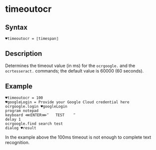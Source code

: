 # timeoutocr

## Syntax

```G1ANT
♥timeoutocr = ⟦timespan⟧
```

## Description

Determines the timeout value (in ms) for the `ocrgoogle.` and the `ocrtesseract.` commands; the default value is 60000 (60 seconds).

## Example

```G1ANT
♥timeoutocr = 100
♥googleLogin = Provide your Google Cloud credential here
ocrgoogle.login ♥googleLogin
program notepad
keyboard ⋘ENTER⋙‴   TEST    ‴
delay 1
ocrgoogle.find search test
dialog ♥result
```

In the example above the 100ms timeout is not enough to complete text recognition.
